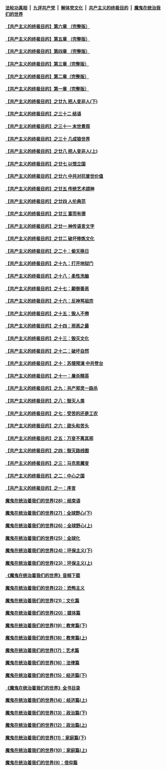 ####  [法轮功真相](../../../../basic/blob/master/README.md?t=05070231) &nbsp;|&nbsp; [九评共产党](../../../../9ping.md/blob/master/README.md?t=05070231) &nbsp;|&nbsp; [解体党文化](../../../../jtdwh.md/blob/master/README.md?t=05070231)  &nbsp;|&nbsp; [共产主义的终极目的](../../../../gczydzjmd.md/blob/master/README.md?t=05070231) &nbsp;|&nbsp; [魔鬼在统治我们的世界](../../../../mgztzwmdsj.md/blob/master/README.md?t=05070231) 

#### [【共产主义的终极目的】第六章 （完整版）](../pages/nsc422/n11428913.md?t=05070231) 

#### [【共产主义的终极目的】第五章 （完整版）](../pages/nsc422/n11428912.md?t=05070231) 

#### [【共产主义的终极目的】第四章 （完整版）](../pages/nsc422/n11428907.md?t=05070231) 

#### [【共产主义的终极目的】第三章（完整版）](../pages/nsc422/n11428848.md?t=05070231) 

#### [【共产主义的终极目的】第二章（完整版）](../pages/nsc422/n11428831.md?t=05070231) 

#### [【共产主义的终极目的】第一章（完整版）](../pages/nsc422/n11417651.md?t=05070231) 

#### [【共产主义的终极目的】之廿九 把人变非人(下)](../pages/nsc422/n11344140.md?t=05070231) 

#### [【共产主义的终极目的】之三十二 结语](../pages/nsc422/n11360535.md?t=05070231) 

#### [【共产主义的终极目的】之三十一 末世景观](../pages/nsc422/n11351129.md?t=05070231) 

#### [【共产主义的终极目的】之三十 几成狼世界](../pages/nsc422/n11348280.md?t=05070231) 

#### [【共产主义的终极目的】之廿八 把人变非人(上)](../pages/nsc422/n11340492.md?t=05070231) 

#### [【共产主义的终极目的】之廿七 以恨立国](../pages/nsc422/n11336944.md?t=05070231) 

#### [【共产主义的终极目的】之廿六 中共对抗普世价值](../pages/nsc422/n11324785.md?t=05070231) 

#### [【共产主义的终极目的】之廿五 传统艺术颂神](../pages/nsc422/n11296396.md?t=05070231) 

#### [【共产主义的终极目的】之廿四 人伦典范](../pages/nsc422/n11296397.md?t=05070231) 

#### [【共产主义的终极目的】之廿三 富而有德](../pages/nsc422/n11283598.md?t=05070231) 

#### [【共产主义的终极目的】之廿一 神传语言文字](../pages/nsc422/n11263265.md?t=05070231) 

#### [【共产主义的终极目的】之廿二 破坏修炼文化](../pages/nsc422/n11245728.md?t=05070231) 

#### [【共产主义的终极目的】之二十：偷天换日](../pages/nsc422/n11238846.md?t=05070231) 

#### [【共产主义的终极目的】之十九：打开地狱门](../pages/nsc422/n11206376.md?t=05070231) 

#### [【共产主义的终极目的】之十八：柔性洗脑](../pages/nsc422/n11199994.md?t=05070231) 

#### [【共产主义的终极目的】之十七：颠倒善恶](../pages/nsc422/n11179782.md?t=05070231) 

#### [【共产主义的终极目的】之十六：反神骂祖宗](../pages/nsc422/n11166798.md?t=05070231) 

#### [【共产主义的终极目的】之十五：毁人不倦](../pages/nsc422/n11166792.md?t=05070231) 

#### [【共产主义的终极目的】之十四：邪恶之最](../pages/nsc422/n11150249.md?t=05070231) 

#### [【共产主义的终极目的】之十三：毁灭文化](../pages/nsc422/n11135227.md?t=05070231) 

#### [【共产主义的终极目的】之十二：破坏自然](../pages/nsc422/n11135214.md?t=05070231) 

#### [【共产主义的终极目的】之十：苏俄预演 中共登台](../pages/nsc422/n11118424.md?t=05070231) 

#### [【共产主义的终极目的】之十一：屠杀精英](../pages/nsc422/n11118442.md?t=05070231) 

#### [【共产主义的终极目的】之九：共产邪灵一路杀](../pages/nsc422/n11114139.md?t=05070231) 

#### [【共产主义的终极目的】之八：毁灭人类](../pages/nsc422/n11108503.md?t=05070231) 

#### [【共产主义的终极目的】之七：受苦的还是工农](../pages/nsc422/n11101809.md?t=05070231) 

#### [【共产主义的终极目的】之六：甜头和苦头](../pages/nsc422/n11096971.md?t=05070231) 

#### [【共产主义的终极目的】之五：万变不离其邪](../pages/nsc422/n11091285.md?t=05070231) 

#### [【共产主义的终极目的】之四：毁灭路线图](../pages/nsc422/n11086284.md?t=05070231) 

#### [【共产主义的终极目的】之三：马克思魔变](../pages/nsc422/n11061941.md?t=05070231) 

#### [【共产主义的终极目的】之二：中心之国](../pages/nsc422/n11047728.md?t=05070231) 

#### [【共产主义的终极目的】之一：序言](../pages/nsc422/n11086077.md?t=05070231) 

#### [魔鬼在统治着我们的世界(28)：结束语](../pages/nsc422/n10936246.md?t=05070231) 

#### [魔鬼在统治着我们的世界(27)：全球野心(下)](../pages/nsc422/n10928319.md?t=05070231) 

#### [魔鬼在统治着我们的世界(26)：全球野心(上)](../pages/nsc422/n10900318.md?t=05070231) 

#### [魔鬼在统治着我们的世界(25)：全球化](../pages/nsc422/n10788205.md?t=05070231) 

#### [魔鬼在统治着我们的世界(24)：环保主义(下)](../pages/nsc422/n10695307.md?t=05070231) 

#### [魔鬼在统治着我们的世界(23)：环保主义(上)](../pages/nsc422/n10688613.md?t=05070231) 

#### [《魔鬼在统治着我们的世界》音频下载](../pages/nsc422/n10635553.md?t=05070231) 

#### [魔鬼在统治着我们的世界(22)：恐怖主义](../pages/nsc422/n10614727.md?t=05070231) 

#### [魔鬼在统治着我们的世界(21)：文化篇](../pages/nsc422/n10597706.md?t=05070231) 

#### [魔鬼在统治着我们的世界(20)：媒体篇](../pages/nsc422/n10586579.md?t=05070231) 

#### [魔鬼在统治着我们的世界(19)：教育篇(下)](../pages/nsc422/n10564808.md?t=05070231) 

#### [魔鬼在统治着我们的世界(18)：教育篇(上)](../pages/nsc422/n10526970.md?t=05070231) 

#### [魔鬼在统治着我们的世界(17)：艺术篇](../pages/nsc422/n10499093.md?t=05070231) 

#### [魔鬼在统治着我们的世界(16)：法律篇](../pages/nsc422/n10485969.md?t=05070231) 

#### [魔鬼在统治着我们的世界(15)：经济篇(下)](../pages/nsc422/n10469975.md?t=05070231) 

#### [《魔鬼在统治着我们的世界》全书目录](../pages/nsc422/n10464261.md?t=05070231) 

#### [魔鬼在统治着我们的世界(14)：经济篇(上)](../pages/nsc422/n10457370.md?t=05070231) 

#### [魔鬼在统治着我们的世界(13)：政治篇(下)](../pages/nsc422/n10448270.md?t=05070231) 

#### [魔鬼在统治着我们的世界(12)：政治篇(上)](../pages/nsc422/n10444576.md?t=05070231) 

#### [魔鬼在统治着我们的世界(11)：家庭篇(下)](../pages/nsc422/n10440961.md?t=05070231) 

#### [魔鬼在统治着我们的世界(10)：家庭篇(上)](../pages/nsc422/n10435448.md?t=05070231) 

#### [魔鬼在统治着我们的世界(9)：信仰篇](../pages/nsc422/n10432159.md?t=05070231) 

